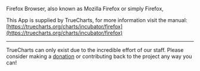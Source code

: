 Firefox Browser, also known as Mozilla Firefox or simply Firefox,

This App is supplied by TrueCharts, for more information visit the manual: [https://truecharts.org/charts/incubator/firefox](https://truecharts.org/charts/incubator/firefox)

---

TrueCharts can only exist due to the incredible effort of our staff.
Please consider making a [donation](https://truecharts.org/sponsor) or contributing back to the project any way you can!
